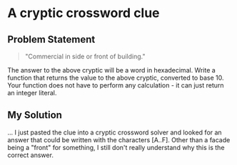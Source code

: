 # A cryptic crossword clue

## Problem Statement

> "Commercial in side or front of building."

The answer to the above cryptic will be a word in hexadecimal. Write a function
that returns the value to the above cryptic, converted to base 10. Your function
does not have to perform any calculation - it can just return an integer
literal. 

## My Solution

...
I just pasted the clue into a cryptic crossword solver and looked for an answer that could be written with the characters [A..F].
Other than a facade being a "front" for something, I still don't really understand why this is the correct answer.
